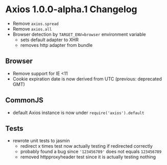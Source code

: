 # Axios 1.0.0-alpha.1 Changelog

* Remove `axios.spread`
* Remove `axios.all`
* Browser detection by `TARGET_ENV=browser` environment variable
  * sets default adapter to XHR
  * removes http adapter from bundle

## Browser
* Remove support for IE <11
* Cookie expiration date is now derived from UTC (previous: deprecated GMT)

## CommonJS
* default Axios instance is now under `require('axios').default`

## Tests
* rewrote unit tests to jasmin
  * redirect x times test now actually testing if redirected correctly
  * probably found a bug since `'123456789'` does not equals `123456789`
  * removed httpproxyheader test since it is actually testing nothing
